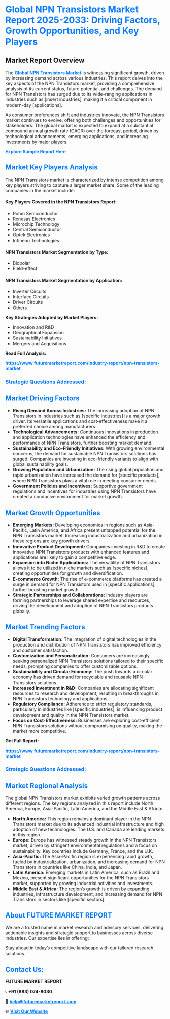 <h1 style="color: #007BFF;">Global NPN Transistors Market Report 2025-2033: Driving Factors, Growth Opportunities, and Key Players</h1>

<section id="overview">
<h2>Market Report Overview</h2>
<p>The <a href="https://www.futuremarketreport.com/industry-report/npn-transistors-market" style="color: #007BFF; text-decoration: none;"><strong>Global NPN Transistors Market</strong></a> is witnessing significant growth, driven by increasing demand across various industries. This report delves into the key aspects of the NPN Transistors market, providing a comprehensive analysis of its current status, future potential, and challenges. The demand for NPN Transistors has surged due to its wide-ranging applications in industries such as [insert industries], making it a critical component in modern-day [applications].</p>
<p>As consumer preferences shift and industries innovate, the NPN Transistors market continues to evolve, offering both challenges and opportunities for stakeholders. The global market is expected to expand at a substantial compound annual growth rate (CAGR) over the forecast period, driven by technological advancements, emerging applications, and increasing investments by major players.</p>
</section>

<section id="overview">
<p><a href="https://www.futuremarketreport.com/request-sample/reportId=81267" style="color: #007BFF; text-decoration: none;"><strong>Explore Sample Report Here</strong></a></p>
</section>

<section id="key-players">
<h2 style="color: #007BFF;">Market Key Players Analysis</h2>
<p>The NPN Transistors market is characterized by intense competition among key players striving to capture a larger market share. Some of the leading companies in the market include:</p>
<h4>Key Players Covered in the NPN Transistors Report:</h4>
<ul><li>Rohm Semiconductor</li><li>Renesas Electronics</li><li>Microchip Technology</li><li>Central Semiconductor</li><li>Optek Electronics</li><li>Infineon Technologies</li></ul>
<h4>NPN Transistors Market Segmentation by Type:</h4>
<ul><li>Biopolar</li><li>Field-effect</li></ul>

<h4>NPN Transistors Market Segmentation by Application:</h4>
<ul><li>Inverter Circuits</li><li>Interface Circuits</li><li>Driver Circuits</li><li>Others</li></ul>
<p><strong>Key Strategies Adopted by Market Players:</strong></p>
<ul>
<li>Innovation and R&D</li>
<li>Geographical Expansion</li>
<li>Sustainability Initiatives</li>
<li>Mergers and Acquisitions</li>
</ul>
</section>

<section>
<p><strong>Read Full Analysis: </strong></p><a href="https://www.futuremarketreport.com/industry-report/npn-transistors-market" style="color: #007BFF; text-decoration: none;"><strong>https://www.futuremarketreport.com/industry-report/npn-transistors-market</strong></a>
<h3 style="color: #007BFF;">Strategic Questions Addressed:</h3>
</section>

<section id="driving-factors">
<h2 style="color: #007BFF;">Market Driving Factors</h2>
<ul>
<li><strong>Rising Demand Across Industries:</strong> The increasing adoption of NPN Transistors in industries such as [specific industries] is a major growth driver. Its versatile applications and cost-effectiveness make it a preferred choice among manufacturers.</li>
<li><strong>Technological Advancements:</strong> Continuous innovations in production and application technologies have enhanced the efficiency and performance of NPN Transistors, further boosting market demand.</li>
<li><strong>Sustainability and Eco-Friendly Initiatives:</strong> With growing environmental concerns, the demand for sustainable NPN Transistors solutions has surged. Companies are investing in eco-friendly variants to align with global sustainability goals.</li>
<li><strong>Growing Population and Urbanization:</strong> The rising global population and rapid urbanization have increased the demand for [specific products], where NPN Transistors plays a vital role in meeting consumer needs.</li>
<li><strong>Government Policies and Incentives:</strong> Supportive government regulations and incentives for industries using NPN Transistors have created a conducive environment for market growth.</li>
</ul>
</section>

<section id="growth-opportunities">
<h2 style="color: #007BFF;">Market Growth Opportunities</h2>
<ul>
<li><strong>Emerging Markets:</strong> Developing economies in regions such as Asia-Pacific, Latin America, and Africa present untapped potential for the NPN Transistors market. Increasing industrialization and urbanization in these regions are key growth drivers.</li>
<li><strong>Innovative Product Development:</strong> Companies investing in R&D to create innovative NPN Transistors products with enhanced features and applications are likely to gain a competitive edge.</li>
<li><strong>Expansion into Niche Applications:</strong> The versatility of NPN Transistors allows it to be utilized in niche markets such as [specific niches], creating opportunities for growth and diversification.</li>
<li><strong>E-commerce Growth:</strong> The rise of e-commerce platforms has created a surge in demand for NPN Transistors used in [specific applications], further boosting market growth.</li>
<li><strong>Strategic Partnerships and Collaborations:</strong> Industry players are forming partnerships to leverage shared expertise and resources, driving the development and adoption of NPN Transistors products globally.</li>
</ul>
</section>

<section id="trending-factors">
<h2 style="color: #007BFF;">Market Trending Factors</h2>
<ul>
<li><strong>Digital Transformation:</strong> The integration of digital technologies in the production and distribution of NPN Transistors has improved efficiency and customer satisfaction.</li>
<li><strong>Customization and Personalization:</strong> Consumers are increasingly seeking personalized NPN Transistors solutions tailored to their specific needs, prompting companies to offer customizable options.</li>
<li><strong>Sustainability and Circular Economy:</strong> The push towards a circular economy has driven demand for recyclable and reusable NPN Transistors solutions.</li>
<li><strong>Increased Investment in R&D:</strong> Companies are allocating significant resources to research and development, resulting in breakthroughs in NPN Transistors technology and applications.</li>
<li><strong>Regulatory Compliance:</strong> Adherence to strict regulatory standards, particularly in industries like [specific industries], is influencing product development and quality in the NPN Transistors market.</li>
<li><strong>Focus on Cost-Effectiveness:</strong> Businesses are exploring cost-efficient NPN Transistors solutions without compromising on quality, making the market more competitive.</li>
</ul>
</section>

<section>
<p><strong>Get Full Report: </strong></p><a href="https://www.futuremarketreport.com/industry-report/npn-transistors-market" style="color: #007BFF; text-decoration: none;"><strong>https://www.futuremarketreport.com/industry-report/npn-transistors-market</strong></a>
<h3 style="color: #007BFF;">Strategic Questions Addressed:</h3>
</section>


<section id="regional-analysis">
<h2 style="color: #007BFF;">Market Regional Analysis</h2>
<p>The global NPN Transistors market exhibits varied growth patterns across different regions. The key regions analyzed in this report include North America, Europe, Asia-Pacific, Latin America, and the Middle East & Africa:</p>
<ul>
<li><strong>North America:</strong> This region remains a dominant player in the NPN Transistors market due to its advanced industrial infrastructure and high adoption of new technologies. The U.S. and Canada are leading markets in this region.</li>
<li><strong>Europe:</strong> Europe has witnessed steady growth in the NPN Transistors market, driven by stringent environmental regulations and a focus on sustainability. Key countries include Germany, France, and the U.K.</li>
<li><strong>Asia-Pacific:</strong> The Asia-Pacific region is experiencing rapid growth, fueled by industrialization, urbanization, and increasing demand for NPN Transistors in countries like China, India, and Japan.</li>
<li><strong>Latin America:</strong> Emerging markets in Latin America, such as Brazil and Mexico, present significant opportunities for the NPN Transistors market, supported by growing industrial activities and investments.</li>
<li><strong>Middle East & Africa:</strong> The region’s growth is driven by expanding industries, infrastructure development, and increasing demand for NPN Transistors in sectors like [specific sectors].</li>
</ul>
</section>

<footer>
<h2 style="color: #007BFF;">About FUTURE MARKET REPORT</h2>
<p>We are a trusted name in market research and advisory services, delivering actionable insights and strategic support to businesses across diverse industries. Our expertise lies in offering:</p>

<p>Stay ahead in today’s competitive landscape with our tailored research solutions.</p>

<h2 style="color: #007BFF;">Contact Us:</h2>
<p><strong>FUTURE MARKET REPORT</strong></p>
<p>📞 <strong>+91 (883) 074-8030</strong></p>
<p>📧 <strong><a href="mailto:help@futuremarketreport.com" style="color: #007BFF;">help@futuremarketreport.com</a></strong></p>
<p>🌐 <strong><a href="https://www.futuremarketreport.com/" style="color: #007BFF;">Visit Our Website</a></strong></p>
</footer>